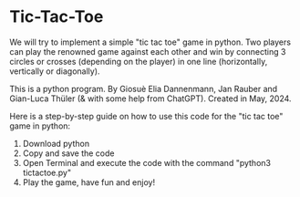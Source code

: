 # Tic-Tac-Toe
We will try to implement a simple "tic tac toe" game in python. Two players can play the renowned game against each other and win by connecting 3 circles or crosses (depending on the player) in one line (horizontally, vertically or diagonally).

This is a python program.
By Giosuè Elia Dannenmann, Jan Rauber and Gian-Luca Thüler (& with some help from ChatGPT).
Created in May, 2024.

Here is a step-by-step guide on how to use this code for the "tic tac toe" game in python:
1. Download python
2. Copy and save the code
3. Open Terminal and execute the code with the command "python3 tictactoe.py"
4. Play the game, have fun and enjoy!
